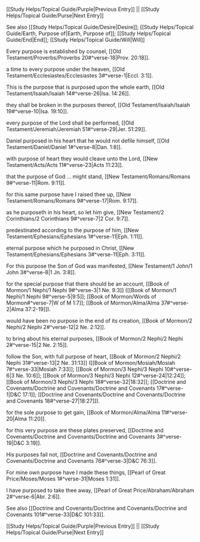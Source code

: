 [[Study Helps/Topical Guide/Purple|Previous Entry]]  ||  [[Study Helps/Topical Guide/Purse|Next Entry]]

 See also [[Study Helps/Topical Guide/Desire|Desire]]; [[Study Helps/Topical Guide/Earth, Purpose of|Earth, Purpose of]]; [[Study Helps/Topical Guide/End|End]]; [[Study Helps/Topical Guide/Will|Will]]

 Every purpose is established by counsel, [[Old Testament/Proverbs/Proverbs 20#^verse-18|Prov. 20:18]].

 a time to every purpose under the heaven, [[Old Testament/Ecclesiastes/Ecclesiastes 3#^verse-1|Eccl. 3:1]].

 This is the purpose that is purposed upon the whole earth, [[Old Testament/Isaiah/Isaiah 14#^verse-26|Isa. 14:26]].

 they shall be broken in the purposes thereof, [[Old Testament/Isaiah/Isaiah 19#^verse-10|Isa. 19:10]].

 every purpose of the Lord shall be performed, [[Old Testament/Jeremiah/Jeremiah 51#^verse-29|Jer. 51:29]].

 Daniel purposed in his heart that he would not defile himself, [[Old Testament/Daniel/Daniel 1#^verse-8|Dan. 1:8]].

 with purpose of heart they would cleave unto the Lord, [[New Testament/Acts/Acts 11#^verse-23|Acts 11:23]].

 that the purpose of God ... might stand, [[New Testament/Romans/Romans 9#^verse-11|Rom. 9:11]].

 for this same purpose have I raised thee up, [[New Testament/Romans/Romans 9#^verse-17|Rom. 9:17]].

 as he purposeth in his heart, so let him give, [[New Testament/2 Corinthians/2 Corinthians 9#^verse-7|2 Cor. 9:7]].

 predestinated according to the purpose of him, [[New Testament/Ephesians/Ephesians 1#^verse-11|Eph. 1:11]].

 eternal purpose which he purposed in Christ, [[New Testament/Ephesians/Ephesians 3#^verse-11|Eph. 3:11]].

 For this purpose the Son of God was manifested, [[New Testament/1 John/1 John 3#^verse-8|1 Jn. 3:8]].

 for the special purpose that there should be an account, [[Book of Mormon/1 Nephi/1 Nephi 9#^verse-3|1 Ne. 9:3]] ([[Book of Mormon/1 Nephi/1 Nephi 9#^verse-5|9:5]]; [[Book of Mormon/Words of Mormon#^verse-7|W of M 1:7]]; [[Book of Mormon/Alma/Alma 37#^verse-2|Alma 37:2-19]]).

 would have been no purpose in the end of its creation, [[Book of Mormon/2 Nephi/2 Nephi 2#^verse-12|2 Ne. 2:12]].

 to bring about his eternal purposes, [[Book of Mormon/2 Nephi/2 Nephi 2#^verse-15|2 Ne. 2:15]].

 follow the Son, with full purpose of heart, [[Book of Mormon/2 Nephi/2 Nephi 31#^verse-13|2 Ne. 31:13]] ([[Book of Mormon/Mosiah/Mosiah 7#^verse-33|Mosiah 7:33]]; [[Book of Mormon/3 Nephi/3 Nephi 10#^verse-6|3 Ne. 10:6]]; [[Book of Mormon/3 Nephi/3 Nephi 12#^verse-24|12:24]]; [[Book of Mormon/3 Nephi/3 Nephi 18#^verse-32|18:32]]; [[Doctrine and Covenants/Doctrine and Covenants/Doctrine and Covenants 17#^verse-1|D&C 17:1]]; [[Doctrine and Covenants/Doctrine and Covenants/Doctrine and Covenants 18#^verse-27|18:27]]).

 for the sole purpose to get gain, [[Book of Mormon/Alma/Alma 11#^verse-20|Alma 11:20]].

 for this very purpose are these plates preserved, [[Doctrine and Covenants/Doctrine and Covenants/Doctrine and Covenants 3#^verse-19|D&C 3:19]].

 His purposes fail not, [[Doctrine and Covenants/Doctrine and Covenants/Doctrine and Covenants 76#^verse-3|D&C 76:3]].

 For mine own purpose have I made these things, [[Pearl of Great Price/Moses/Moses 1#^verse-31|Moses 1:31]].

 I have purposed to take thee away, [[Pearl of Great Price/Abraham/Abraham 2#^verse-6|Abr. 2:6]].

 See also [[Doctrine and Covenants/Doctrine and Covenants/Doctrine and Covenants 101#^verse-33|D&C 101:33]].

[[Study Helps/Topical Guide/Purple|Previous Entry]]  ||  [[Study Helps/Topical Guide/Purse|Next Entry]]